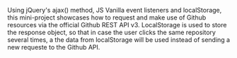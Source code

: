 Using jQuery's ajax() method, JS Vanilla event listeners and localStorage, this mini-project showcases how to request and make use of Github resources via the official Github REST API v3.
LocalStorage is used to store the response object, so that in case the user clicks the same repository several times, a the data from localStorage will be used instead of sending a new requeste to the Github API.  
